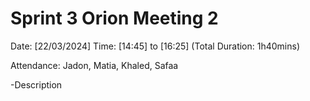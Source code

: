 # Sprint 3 Orion Meeting 2 

Date: [22/03/2024]
Time: [14:45] to [16:25] (Total Duration: 1h40mins)

Attendance: Jadon, Matia, Khaled, Safaa

-Description

